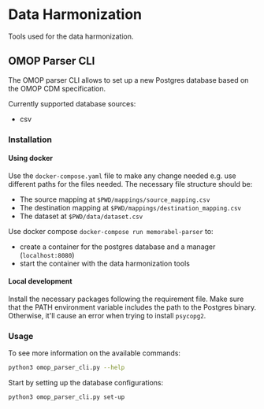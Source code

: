 # Data Harmonization

Tools used for the data harmonization.

## OMOP Parser CLI

The OMOP parser CLI allows to set up a new Postgres database based on the OMOP CDM specification.

Currently supported database sources:
- csv

### Installation

#### Using docker

Use the `docker-compose.yaml` file to make any change needed e.g. use different paths for the files needed.
The necessary file structure should be:
- The source mapping at `$PWD/mappings/source_mapping.csv`
- The destination mapping at `$PWD/mappings/destination_mapping.csv`
- The dataset at `$PWD/data/dataset.csv`

Use docker compose `docker-compose run memorabel-parser` to:
- create a container for the postgres database and a manager (`localhost:8080`)
- start the container with the data harmonization tools

#### Local development

Install the necessary packages following the requirement file.
Make sure that the PATH environment variable includes the path to the Postgres binary.
Otherwise, it'll cause an error when trying to install `psycopg2`.

### Usage

To see more information on the available commands:

```bash
python3 omop_parser_cli.py --help
```

Start by setting up the database configurations:

```bash
python3 omop_parser_cli.py set-up
```
